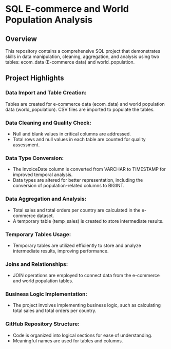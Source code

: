 # SQL E-commerce and World Population Analysis

## Overview
This repository contains a comprehensive SQL project that demonstrates skills in data manipulation, cleaning, aggregation, and analysis using two tables: ecom_data (E-commerce data) and world_population.

## Project Highlights
### Data Import and Table Creation:
Tables are created for e-commerce data (ecom_data) and world population data (world_population).
CSV files are imported to populate the tables.

### Data Cleaning and Quality Check:
- Null and blank values in critical columns are addressed.
- Total rows and null values in each table are counted for quality assessment.

### Data Type Conversion:
- The InvoiceDate column is converted from VARCHAR to TIMESTAMP for improved temporal analysis.
- Data types are altered for better representation, including the conversion of population-related columns to BIGINT.

### Data Aggregation and Analysis:
- Total sales and total orders per country are calculated in the e-commerce dataset.
- A temporary table (temp_sales) is created to store intermediate results.

### Temporary Tables Usage:
- Temporary tables are utilized efficiently to store and analyze intermediate results, improving performance.

### Joins and Relationships:
- JOIN operations are employed to connect data from the e-commerce and world population tables.

### Business Logic Implementation:
- The project involves implementing business logic, such as calculating total sales and total orders per country.

### GitHub Repository Structure:
- Code is organized into logical sections for ease of understanding.
- Meaningful names are used for tables and columns.
